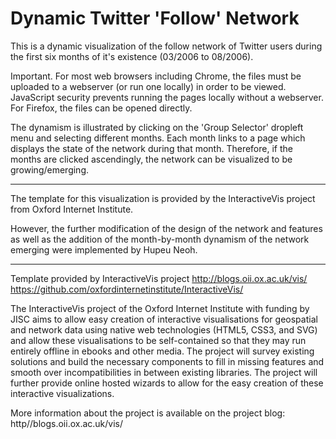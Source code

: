 # Dynamic Twitter 'Follow' Network

This is a dynamic visualization of the follow network of Twitter users during the first six months of it's existence (03/2006 to 08/2006).

Important. For most web browsers including Chrome, the files must be uploaded to a webserver (or run one locally) in order to be viewed. JavaScript security prevents running the pages locally without a webserver. For Firefox, the files can be opened directly. 

The dynamism is illustrated by clicking on the 'Group Selector' dropleft menu and selecting different months. Each month links to a page which displays the state of the network during that month. Therefore, if the months are clicked ascendingly, the network can be visualized to be growing/emerging.

------------------------------------------------------------------------------------------------------------------------------

The template for this visualization is provided by the InteractiveVis project from Oxford Internet Institute.

However, the further modification of the design of the network and features as well as the addition of the month-by-month dynamism of the network emerging were implemented by Hupeu Neoh.

------------------------------------------------------------------------------------------------------------------------------

Template provided by InteractiveVis project
http://blogs.oii.ox.ac.uk/vis/
https://github.com/oxfordinternetinstitute/InteractiveVis/

The InteractiveVis project of the Oxford Internet Institute with funding by JISC aims to allow easy creation of interactive visualisations for geospatial and network data using native web technologies (HTML5, CSS3, and SVG) and allow these visualisations to be self-contained so that they may run entirely offline in ebooks and other media. The project will survey existing solutions and build the necessary components to fill in missing features and smooth over incompatibilities in between existing libraries. The project will further provide online hosted wizards to allow for the easy creation of these interactive visualizations.

More information about the project is available on the project blog:
http//blogs.oii.ox.ac.uk/vis/

